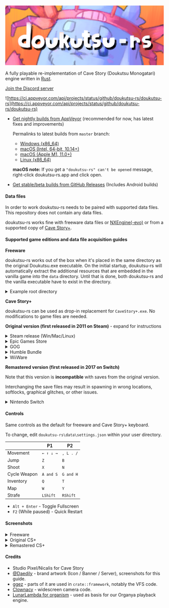 ![doukutsu-rs](./res/sue_crab_banner_github.png)

A fully playable re-implementation of Cave Story (Doukutsu Monogatari) engine written
in [Rust](https://www.rust-lang.org/).

[Join the Discord server](https://discord.gg/fbRsNNB)

![https://ci.appveyor.com/api/projects/status/github/doukutsu-rs/doukutsu-rs](https://ci.appveyor.com/api/projects/status/github/doukutsu-rs/doukutsu-rs)

- [Get nightly builds from AppVeyor](https://ci.appveyor.com/project/alula/doukutsu-rs) (recommended for now, has latest fixes and improvements)

  Permalinks to latest builds from `master` branch:

  - [Windows (x86_64)](https://ci.appveyor.com/api/projects/alula/doukutsu-rs/artifacts/doukutsu-rs_win64.zip?branch=master&job=windows-x64)
  - [macOS (Intel, 64-bit, 10.14+)](https://ci.appveyor.com/api/projects/alula/doukutsu-rs/artifacts/doukutsu-rs_mac-intel.zip?branch=master&job=mac-x64)
  - [macOS (Apple M1, 11.0+)](https://ci.appveyor.com/api/projects/alula/doukutsu-rs/artifacts/doukutsu-rs_mac-m1.zip?branch=master&job=mac-arm64)
  - [Linux (x86_64)](https://ci.appveyor.com/api/projects/alula/doukutsu-rs/artifacts/doukutsu-rs_linux.zip?branch=master&job=linux-x64)

  **macOS note:** If you get a `"doukutsu-rs" can't be opened` message, right-click doukutsu-rs.app and click open.

- [Get stable/beta builds from GitHub Releases](https://github.com/doukutsu-rs/doukutsu-rs/releases) (Includes Android builds)

#### Data files

In order to work doukutsu-rs needs to be paired with supported data files. This repository does not contain any data
files.

doukutsu-rs works fine with freeware data files or [NXEngine(-evo)](https://github.com/nxengine/nxengine-evo) or from a
supported copy of [Cave Story+](https://www.nicalis.com/games/cavestory+).

#### Supported game editions and data file acquisition guides

**Freeware**

doukutsu-rs works out of the box when it's placed in the same directory as the original Doukutsu.exe executable. On the initial
startup, doukutsu-rs will automatically extract the additional resources that are embedded in the vanilla game into the `data`
directory. Until that is done, both doukutsu-rs and the vanilla executable have to exist in the directory.

<details>
<summary>Example root directory</summary>

![example root directory with doukutsu-rs and vanilla Cave Story](https://i.imgur.com/3dJ7WMB.png)

</details>

**Cave Story+**

doukutsu-rs can be used as drop-in replacement for `CaveStory+.exe`. No modifications to game files are needed.

**Original version (first released in 2011 on Steam)** - expand for instructions

<details>
<summary>Steam release (Win/Mac/Linux)</summary>

The `data` folder is in the same place across all platforms.

If you want to use doukutsu-rs as a substitute for Mac version of Cave Story+ (which at moment of writing doesn't work
on 10.15+ anymore), do the following:

1. Find the doukutsu-rs executable:
   - In AppVeyor builds, it's in `doukutsu-rs.app/Contents/MacOS/doukutsu-rs`
   - In your own builds, it's in `target/(release|debug)/doukutsu-rs`
2. Open Steam Library, select `Cave Story+`, press the `Manage` button (gear icon) and select `Properties...`
3. Select `Local Files` and press `Browse...`.
4. Open the `Cave Story+.app` bundle and navigate to `Contents/MacOS` directory.
5. Rename the `Cave Story+` executable to something else or delete it.
6. Copy the doukutsu-rs executable and rename it to `Cave Story+`.
7. Launch the game from Steam and enjoy!

![image](https://user-images.githubusercontent.com/53099651/155904982-eb6032d8-7a4d-4af7-ae6f-b69041ecfaa4.png)

</details>

<details>
<summary>Epic Games Store</summary>

Check your default installation directory.

![image](https://user-images.githubusercontent.com/53099651/155905035-0080eace-bd98-4cf5-9628-c98334ea768c.png)

</details>

<details>
<summary>GOG</summary>

Check your default installation directory.

![image](https://user-images.githubusercontent.com/53099651/155906494-1e53f174-f12f-41be-ab53-8745cdf735b5.png)

</details>

<details>
<summary>Humble Bundle</summary>

The archive from Humble Bundle contains the necessary `data` folder, in the same folder as `CaveStory+.exe`.

![image](https://user-images.githubusercontent.com/96957561/156861929-7fa03951-442b-4277-b673-474189411103.png)

</details>

<details>
<summary>WiiWare</summary>

1. [Dump Your WiiWare ``.wad``](https://wii.guide/dump-wads.html)  
2. [Extract and decompress the ``data`` folder](https://docs.google.com/document/d/1hDNDgNl0cUDlFOQ_BUOq3QCGb7S0xfUxRoob-hfM-DY)  
Example of a [valid uncompressed ``data`` folder](https://user-images.githubusercontent.com/53099651/159585593-43fead24-b041-48f4-8332-be50d712310d.png)

</details>

**Remastered version (first released in 2017 on Switch)**

Note that this version is **incompatible** with saves from the original version.

Interchanging the save files may result in spawning in wrong locations, softlocks, graphical glitches, or other issues.

<details>
<summary>Nintendo Switch</summary>

Extract the `data` folder (contained in `romfs`) from your console using tool such as [nxdumptool](https://github.com/DarkMatterCore/nxdumptool).

**Important notes:**
- doukutsu-rs doesn't rely on the original ROM or executable, you just need the data files, go to `RomFS options` menu to just extract the files to SD card so you don't need to do any extra steps.
- Ensure you're dumping the files **with update included** (`Use update/DLC` option), as 1.0 isn't supported.

</details>

#### Controls

Same controls as the default for freeware and Cave Story+ keyboard.

To change, edit `doukutsu-rs\data\settings.json` within your user directory.

|              | P1        | P2        |
| ------------ | --------- | --------- |
| Movement     | `← ↑ ↓ →` | `, L . /` |
| Jump         | `Z`       | `B`       |
| Shoot        | `X`       | `N`       |
| Cycle Weapon | `A and S` | `G and H` |
| Inventory    | `Q`       | `T`       |
| Map          | `W`       | `Y`       |
| Strafe       | `LShift`  | `RShift`  |

- `Alt + Enter` - Toggle Fullscreen
- `F2` (While paused) - Quick Restart

#### Screenshots

<details>
<summary>Freeware</summary>

![JP Freeware 2](https://user-images.githubusercontent.com/53099651/155924461-c63afc93-a41f-4cfd-ac9f-8f021cebcb04.png)

![Toroko Fight Freeware](https://user-images.githubusercontent.com/53099651/155924215-d492907a-ed0e-4323-bd46-61745b8fb32a.png)

![No Lighting Freeware](https://user-images.githubusercontent.com/53099651/155923814-621cf29e-bb20-4680-a96d-f049aaef1f88.png)

</details>

<details>
<summary>Original CS+</summary>

![CS+ Sand Zone](https://user-images.githubusercontent.com/53099651/155923620-db230077-0df5-4de4-b086-be6b4dcbc6df.png)

![CS+ Showoff Outer Wall](https://user-images.githubusercontent.com/53099651/155920013-3967cd03-8d69-4fc5-8f1d-fe659ff2e953.png)

![CS+ Challenge](https://user-images.githubusercontent.com/53099651/155919381-7e8159a0-a7cf-461a-8be2-2ce864631299.png)

</details>

<details>
<summary>Remastered CS+</summary>

![Balcony Switch](https://user-images.githubusercontent.com/53099651/155918810-063c0f06-2d48-485f-8367-6337525deab7.png)

![Dogs Switch](https://media.discordapp.net/attachments/745322954660905103/947895408196202617/unknown.png)

![Almond Switch](https://media.discordapp.net/attachments/745322954660905103/947898268631826492/unknown.png)

![Hell Switch](https://user-images.githubusercontent.com/53099651/155918602-62268274-c529-41c2-a87e-0c31e7874b94.png)

</details>

#### Credits

- Studio Pixel/Nicalis for Cave Story
- [@Daedily](https://twitter.com/Daedliy) - brand artwork (Icon / Banner / Server), screenshots for this guide.
- [ggez](https://github.com/ggez/ggez) - parts of it are used in `crate::framework`, notably the VFS code.
- [Clownacy](https://github.com/Clownacy) - widescreen camera code.
- [LunarLambda for organism](https://gitdab.com/LunarLambda/organism) - used as basis for our Organya playback engine.
